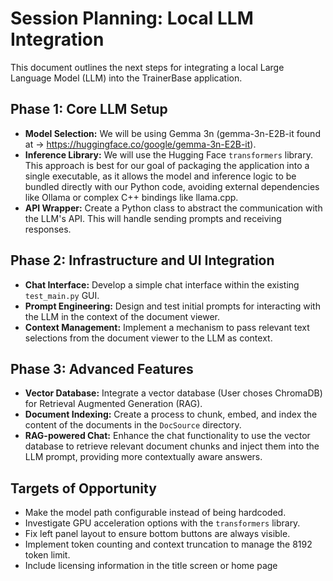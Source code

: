 # Session Planning: Local LLM Integration

This document outlines the next steps for integrating a local Large Language Model (LLM) into the TrainerBase application.

## Phase 1: Core LLM Setup

*   **Model Selection:** We will be using Gemma 3n (gemma-3n-E2B-it found at -> https://huggingface.co/google/gemma-3n-E2B-it). 
*   **Inference Library:** We will use the Hugging Face `transformers` library. This approach is best for our goal of packaging the application into a single executable, as it allows the model and inference logic to be bundled directly with our Python code, avoiding external dependencies like Ollama or complex C++ bindings like llama.cpp.
*   **API Wrapper:** Create a Python class to abstract the communication with the LLM's API. This will handle sending prompts and receiving responses.

## Phase 2: Infrastructure and UI Integration

*   **Chat Interface:** Develop a simple chat interface within the existing `test_main.py` GUI.
*   **Prompt Engineering:** Design and test initial prompts for interacting with the LLM in the context of the document viewer.
*   **Context Management:** Implement a mechanism to pass relevant text selections from the document viewer to the LLM as context.

## Phase 3: Advanced Features

*   **Vector Database:** Integrate a vector database (User choses ChromaDB) for Retrieval Augmented Generation (RAG).
*   **Document Indexing:** Create a process to chunk, embed, and index the content of the documents in the `DocSource` directory.
*   **RAG-powered Chat:** Enhance the chat functionality to use the vector database to retrieve relevant document chunks and inject them into the LLM prompt, providing more contextually aware answers.

## Targets of Opportunity

*   Make the model path configurable instead of being hardcoded.
*   Investigate GPU acceleration options with the `transformers` library.
*   Fix left panel layout to ensure bottom buttons are always visible.
*   Implement token counting and context truncation to manage the 8192 token limit.
*   Include licensing information in the title screen or home page
